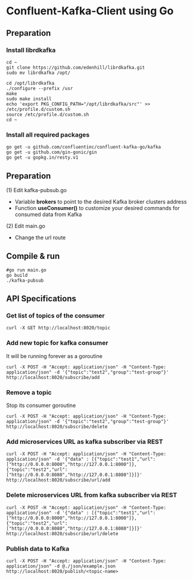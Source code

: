 # Confluent-Kafka-Client using Go

## Preparation

### Install librdkafka
```
cd ~
git clone https://github.com/edenhill/librdkafka.git
sudo mv librdkafka /opt/
```

```
cd /opt/librdkafka
./configure --prefix /usr
make
sudo make install
echo 'export PKG_CONFIG_PATH="/opt/librdkafka/src"' >> /etc/profile.d/custom.sh
source /etc/profile.d/custom.sh
cd ~
```

### Install all required packages
```
go get -u github.com/confluentinc/confluent-kafka-go/kafka
go get -u github.com/gin-gonic/gin
go get -u gopkg.in/resty.v1
```

## Preparation
(1) Edit kafka-pubsub.go
- Variable **brokers** to point to the desired Kafka broker clusters address
- Function **useConsumer()** to customize your desired commands for consumed data from Kafka

(2) Edit main.go
- Change the url route

## Compile & run
```
#go run main.go
go build
./kafka-pubsub
```

## API Specifications

### Get list of topics of the consumer
```
curl -X GET http://localhost:8020/topic
```

### Add new topic for kafka consumer 
It will be running forever as a goroutine
```
curl -X POST -H "Accept: application/json" -H "Content-Type: application/json" -d '{"topic":"test2","group":"test-group"}' http://localhost:8020/subscribe/add
```

### Remove a topic
Stop its consumer goroutine
```
curl -X POST -H "Accept: application/json" -H "Content-Type: application/json" -d '{"topic":"test2","group":"test-group"}' http://localhost:8020/subscribe/delete
```

### Add microservices URL as kafka subscriber via REST
```
curl -X POST -H "Accept: application/json" -H "Content-Type: application/json" -d '{"data" : [{"topic":"test1","url":["http://0.0.0.0:8000","http://127.0.0.1:8000"]}, {"topic":"test2","url":["http://0.0.0.0:8080","http://127.0.0.1:8080"]}]}' http://localhost:8020/subscribe/url/add
```

### Delete microservices URL from kafka subscriber via REST
```
curl -X POST -H "Accept: application/json" -H "Content-Type: application/json" -d '{"data" : [{"topic":"test1","url":["http://0.0.0.0:8000","http://127.0.0.1:8000"]}, {"topic":"test2","url":["http://0.0.0.0:8080","http://127.0.0.1:8080"]}]}' http://localhost:8020/subscribe/url/delete
```

### Publish data to Kafka
```
curl -X POST -H "Accept: application/json" -H "Content-Type: application/json" -d @./json/example.json http://localhost:8020/publish/<topic-name>
```
